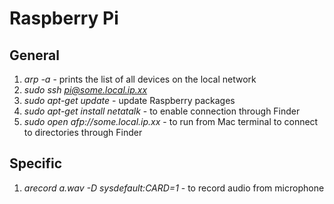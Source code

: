 # Raspberry Pi

## General

1. *arp -a* - prints the list of all devices on the local network
2. *sudo ssh pi@some.local.ip.xx*
3. *sudo apt-get update* - update Raspberry packages
4. *sudo apt-get install netatalk* - to enable connection through Finder
5. *sudo open afp://some.local.ip.xx* - to run from Mac terminal to connect to directories through Finder

## Specific

1. *arecord a.wav -D sysdefault:CARD=1* - to record audio from microphone
